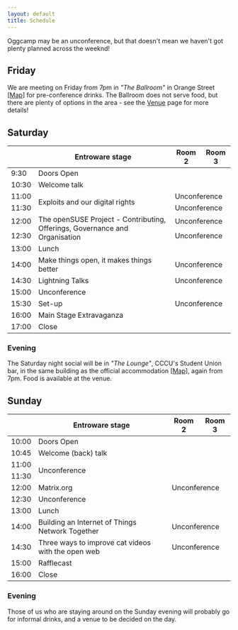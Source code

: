 ```yaml
---
layout: default
title: Schedule
---
```


Oggcamp may be an unconference, but that doesn't mean we haven't got plenty planned across the weeknd!

## Friday

We are meeting on Friday from 7pm in *"The Ballroom"* in Orange Street [[Map](http://w3w.co/turns.agents.props)] for pre-conference drinks. The Ballroom does not serve food, but there are plenty of options in the area - see the [Venue](/venue) page for more details!

## Saturday

<table class="schedule">
  <thead>
    <tr><th></th><th>Entroware stage</th><th>Room 2</th><th>Room 3</th></tr>
  </thead>
  <tbody>
    <tr><td>9:30</td><td colspan="3" class="info">Doors Open</td></tr>
    <tr><td>10:30</td><td>Welcome talk</td><td colspan="2"></td></tr>
    <tr><td>11:00</td><td rowspan="2">Exploits and our digital rights</td><td colspan="2">Unconference</td></tr>
    <tr><td>11:30</td><td colspan="2">Unconference</td></tr>
    <tr><td>12:00</td><td rowspan="2">The openSUSE Project - Contributing, Offerings, Governance and Organisation</td><td colspan="2">Unconference</td></tr>
    <tr><td>12:30</td><td colspan="2">Unconference</td></tr>
    <tr><td>13:00</td><td class="info" colspan="3">Lunch</td></tr>
    <tr><td>14:00</td><td>Make things open, it makes things better</td><td colspan="2">Unconference</td></tr>
    <tr><td>14:30</td><td>Lightning Talks</td><td colspan="2">Unconference</td></tr>
    <tr><td>15:00</td><td colspan="3">Unconference</td></tr>
    <tr><td>15:30</td><td class="info">Set-up</td><td colspan="2">Unconference</td></tr>
    <tr><td>16:00</td><td>Main Stage Extravaganza</td><td colspan="2"></td></tr>
    <tr><td>17:00</td><td class="info" colspan="3">Close</td></tr>
  </tbody>
</table>

### Evening

The Saturday night social will be in *"The Lounge"*, CCCU's Student Union bar, in the same building as the official accommodation [[Map](http://w3w.co/gone.vest.cheat)], again from 7pm. Food is available at the venue.

## Sunday

<table class="schedule">
  <thead>
    <tr><th></th><th>Entroware stage</th><th>Room 2</th><th>Room 3</th></tr>
  </thead>
  <tbody>
    <tr><td>10:00</td><td colspan="3" class="info">Doors Open</td></tr>
    <tr><td>10:45</td><td>Welcome (back) talk</td><td colspan="2"></td></tr>
    <tr><td>11:00</td><td rowspan="2" colspan="3">Unconference</td></tr>
    <tr><td>11:30</td></tr>
    <tr><td>12:00</td><td>Matrix.org</td><td colspan="2">Unconference</td></tr>
    <tr><td>12:30</td><td colspan="3">Unconference</td></tr>
    <tr><td>13:00</td><td colspan="3" class="info">Lunch</td></tr>
    <tr><td>14:00</td><td>Building an Internet of Things Network Together</td><td colspan="2">Unconference</td></tr>
    <tr><td>14:30</td><td>Three ways to improve cat videos with the open web</td><td colspan="2">Unconference</td></tr>
    <tr><td>15:00</td><td>Rafflecast</td><td colspan="2"></td></tr>
    <tr><td>16:00</td><td class="info" colspan="3">Close</td></tr>
  </tbody>
</table>

### Evening
Those of us who are staying around on the Sunday evening will probably go for informal drinks, and a venue to be decided on the day.

